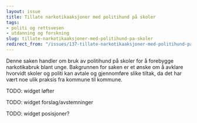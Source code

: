 ```yaml
---
layout: issue
title: Tillate narkotikaaksjoner med politihund på skoler
tags:
- politi og rettsvesen
- utdanning og forskning
slug: tillate-narkotikaaksjoner-med-politihund-pa-skoler
redirect_from: "/issues/137-tillate-narkotikaaksjoner-med-politihund-pa-skoler"
---
```


Denne saken handler om bruk av politihund på skoler for å forebygge narkotikabruk blant unge. Bakgrunnen for saken er et ønske om å avklare hvorvidt skoler og politi kan avtale og gjennomføre slike tiltak, da det har vært noe ulik praksis fra kommune til kommune.

TODO: widget løfter

TODO: widget forslag/avstemninger

TODO: widget posisjoner?


